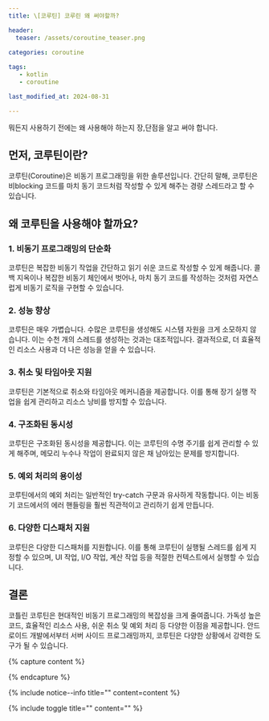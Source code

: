 ```yaml
---
title: \[코루틴] 코루린 왜 써야할까?

header:
  teaser: /assets/coroutine_teaser.png

categories: coroutine
   
tags:
   - kotlin
   - coroutine

last_modified_at: 2024-08-31 

---
```


뭐든지 사용하기 전에는 왜 사용해야 하는지 장,단점을 알고 써야 합니다.

## 먼저, 코루틴이란?
코루틴(Coroutine)은 비동기 프로그래밍을 위한 솔루션입니다. 간단히 말해, 코루틴은 비blocking 코드를 마치 동기 코드처럼 작성할 수 있게 해주는 경량 스레드라고 할 수 있습니다.

## 왜 코루틴을 사용해야 할까요?

### 1. 비동기 프로그래밍의 단순화

코루틴은 복잡한 비동기 작업을 간단하고 읽기 쉬운 코드로 작성할 수 있게 해줍니다. 콜백 지옥이나 복잡한 비동기 체인에서 벗어나, 마치 동기 코드를 작성하는 것처럼 자연스럽게 비동기 로직을 구현할 수 있습니다.

### 2. 성능 향상

코루틴은 매우 가볍습니다. 수많은 코루틴을 생성해도 시스템 자원을 크게 소모하지 않습니다. 이는 수천 개의 스레드를 생성하는 것과는 대조적입니다. 결과적으로, 더 효율적인 리소스 사용과 더 나은 성능을 얻을 수 있습니다.

### 3. 취소 및 타임아웃 지원

코루틴은 기본적으로 취소와 타임아웃 메커니즘을 제공합니다. 이를 통해 장기 실행 작업을 쉽게 관리하고 리소스 낭비를 방지할 수 있습니다.

### 4. 구조화된 동시성

코루틴은 구조화된 동시성을 제공합니다. 이는 코루틴의 수명 주기를 쉽게 관리할 수 있게 해주며, 메모리 누수나 작업이 완료되지 않은 채 남아있는 문제를 방지합니다.

### 5. 예외 처리의 용이성

코루틴에서의 예외 처리는 일반적인 try-catch 구문과 유사하게 작동합니다. 이는 비동기 코드에서의 에러 핸들링을 훨씬 직관적이고 관리하기 쉽게 만듭니다.

### 6. 다양한 디스패처 지원

코루틴은 다양한 디스패처를 지원합니다. 이를 통해 코루틴이 실행될 스레드를 쉽게 지정할 수 있으며, UI 작업, I/O 작업, 계산 작업 등을 적절한 컨텍스트에서 실행할 수 있습니다.

## 결론

코틀린 코루틴은 현대적인 비동기 프로그래밍의 복잡성을 크게 줄여줍니다. 가독성 높은 코드, 효율적인 리소스 사용, 쉬운 취소 및 예외 처리 등 다양한 이점을 제공합니다. 안드로이드 개발에서부터 서버 사이드 프로그래밍까지, 코루틴은 다양한 상황에서 강력한 도구가 될 수 있습니다.

{% capture content %}

{% endcapture %}

{% include notice--info title="" content=content %}

{% include toggle title="" content="" %}
<!--stackedit_data:
eyJoaXN0b3J5IjpbMTAxODM4MzQ1XX0=
-->